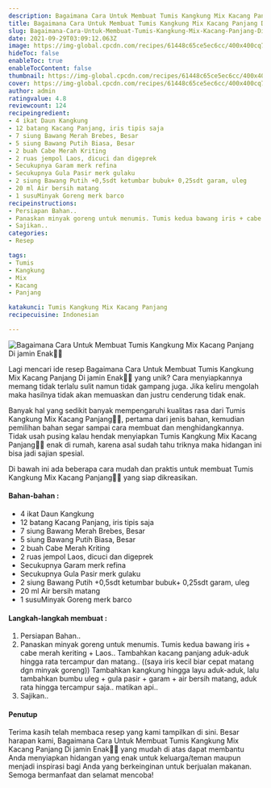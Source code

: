 ```yaml
---
description: Bagaimana Cara Untuk Membuat Tumis Kangkung Mix Kacang Panjang Di jamin Enak"
title: Bagaimana Cara Untuk Membuat Tumis Kangkung Mix Kacang Panjang Di jamin Enak
slug: Bagaimana-Cara-Untuk-Membuat-Tumis-Kangkung-Mix-Kacang-Panjang-Di-jamin-Enak
date: 2021-09-29T03:09:12.063Z
image: https://img-global.cpcdn.com/recipes/61448c65ce5ec6cc/400x400cq70/photo.jpg
hideToc: false
enableToc: true
enableTocContent: false
thumbnail: https://img-global.cpcdn.com/recipes/61448c65ce5ec6cc/400x400cq70/photo.jpg
cover: https://img-global.cpcdn.com/recipes/61448c65ce5ec6cc/400x400cq70/photo.jpg
author: admin
ratingvalue: 4.8
reviewcount: 124
recipeingredient:
- 4 ikat Daun Kangkung
- 12 batang Kacang Panjang, iris tipis saja
- 7 siung Bawang Merah Brebes, Besar
- 5 siung Bawang Putih Biasa, Besar
- 2 buah Cabe Merah Kriting
- 2 ruas jempol Laos, dicuci dan digeprek
- Secukupnya Garam merk refina
- Secukupnya Gula Pasir merk gulaku
- 2 siung Bawang Putih +0,5sdt ketumbar bubuk+ 0,25sdt garam, uleg
- 20 ml Air bersih matang
- 1 susuMinyak Goreng merk barco
recipeinstructions:
- Persiapan Bahan..
- Panaskan minyak goreng untuk menumis. Tumis kedua bawang iris + cabe merah keriting + Laos.. Tambahkan kacang panjang aduk-aduk hingga rata tercampur dan matang.. ((saya iris kecil biar cepat matang dgn minyak goreng)) Tambahkan kangkung hingga layu aduk-aduk, lalu tambahkan bumbu uleg + gula pasir + garam + air bersih matang, aduk rata hingga tercampur saja.. matikan api..
- Sajikan..
categories:
- Resep

tags:
- Tumis
- Kangkung
- Mix
- Kacang
- Panjang

katakunci: Tumis Kangkung Mix Kacang Panjang
recipecuisine: Indonesian

---
```


![Bagaimana Cara Untuk Membuat Tumis Kangkung Mix Kacang Panjang Di jamin Enak👩‍🍳](https://img-global.cpcdn.com/recipes/61448c65ce5ec6cc/400x400cq70/photo.jpg)

Lagi mencari ide resep Bagaimana Cara Untuk Membuat Tumis Kangkung Mix Kacang Panjang Di jamin Enak👩‍🍳 yang unik? Cara menyiapkannya memang tidak terlalu sulit namun tidak gampang juga. Jika keliru mengolah maka hasilnya tidak akan memuaskan dan justru cenderung tidak enak.

Banyak hal yang sedikit banyak mempengaruhi kualitas rasa dari Tumis Kangkung Mix Kacang Panjang👩‍🍳, pertama dari jenis bahan, kemudian pemilihan bahan segar sampai cara membuat dan menghidangkannya. Tidak usah pusing kalau hendak menyiapkan Tumis Kangkung Mix Kacang Panjang👩‍🍳 enak di rumah, karena asal sudah tahu triknya maka hidangan ini bisa jadi sajian spesial.

Di bawah ini ada beberapa cara mudah dan praktis untuk membuat Tumis Kangkung Mix Kacang Panjang👩‍🍳 yang siap dikreasikan.

<!--inarticleads1-->

#### Bahan-bahan :

- 4 ikat Daun Kangkung
- 12 batang Kacang Panjang, iris tipis saja
- 7 siung Bawang Merah Brebes, Besar
- 5 siung Bawang Putih Biasa, Besar
- 2 buah Cabe Merah Kriting
- 2 ruas jempol Laos, dicuci dan digeprek
- Secukupnya Garam merk refina
- Secukupnya Gula Pasir merk gulaku
- 2 siung Bawang Putih +0,5sdt ketumbar bubuk+ 0,25sdt garam, uleg
- 20 ml Air bersih matang
- 1 susuMinyak Goreng merk barco

<!--inarticleads2-->

#### Langkah-langkah membuat :

1. Persiapan Bahan..
1. Panaskan minyak goreng untuk menumis. Tumis kedua bawang iris + cabe merah keriting + Laos.. Tambahkan kacang panjang aduk-aduk hingga rata tercampur dan matang.. ((saya iris kecil biar cepat matang dgn minyak goreng)) Tambahkan kangkung hingga layu aduk-aduk, lalu tambahkan bumbu uleg + gula pasir + garam + air bersih matang, aduk rata hingga tercampur saja.. matikan api..
1. Sajikan..

#### Penutup

Terima kasih telah membaca resep yang kami tampilkan di sini. Besar harapan kami, Bagaimana Cara Untuk Membuat Tumis Kangkung Mix Kacang Panjang Di jamin Enak👩‍🍳 yang mudah di atas dapat membantu Anda menyiapkan hidangan yang enak untuk keluarga/teman maupun menjadi inspirasi bagi Anda yang berkeinginan untuk berjualan makanan. Semoga bermanfaat dan selamat mencoba!